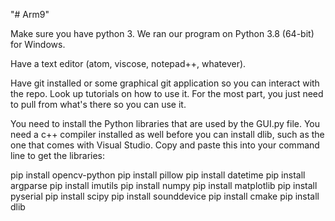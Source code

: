 "# Arm9"

Make sure you have python 3. We ran our program on Python 3.8 (64-bit) for Windows.

Have a text editor (atom, viscose, notepad++, whatever).

Have git installed or some graphical git application so you can interact with the repo. Look up tutorials on how to use it. For the most part, you just need to pull from what's there so you can use it.

You need to install the Python libraries that are used by the GUI.py file. You need a c++ compiler installed as well before you can install dlib, such as the one that comes with Visual Studio. Copy and paste this into your command line to get the libraries:

pip install opencv-python
pip install pillow
pip install datetime
pip install argparse
pip install imutils
pip install numpy
pip install matplotlib
pip install pyserial
pip install scipy
pip install sounddevice
pip install cmake
pip install dlib
